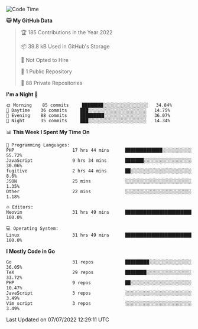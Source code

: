 
<!--START_SECTION:waka-->
![Code Time](http://img.shields.io/badge/Code%20Time-2%2C210%20hrs%2024%20mins-blue)

**🐱 My GitHub Data** 

> 🏆 185 Contributions in the Year 2022
 > 
> 📦 39.8 kB Used in GitHub's Storage 
 > 
> 🚫 Not Opted to Hire
 > 
> 📜 1 Public Repository 
 > 
> 🔑 88 Private Repositories  
 > 
**I'm a Night 🦉** 

```text
🌞 Morning    85 commits     ████████░░░░░░░░░░░░░░░░░   34.84% 
🌆 Daytime    36 commits     ███░░░░░░░░░░░░░░░░░░░░░░   14.75% 
🌃 Evening    88 commits     █████████░░░░░░░░░░░░░░░░   36.07% 
🌙 Night      35 commits     ███░░░░░░░░░░░░░░░░░░░░░░   14.34%

```


📊 **This Week I Spent My Time On** 

```text
💬 Programming Languages: 
PHP                      17 hrs 44 mins      ██████████████░░░░░░░░░░░   55.72% 
JavaScript               9 hrs 34 mins       ███████░░░░░░░░░░░░░░░░░░   30.06% 
fugitive                 2 hrs 44 mins       ██░░░░░░░░░░░░░░░░░░░░░░░   8.6% 
JSON                     25 mins             ░░░░░░░░░░░░░░░░░░░░░░░░░   1.35% 
Other                    22 mins             ░░░░░░░░░░░░░░░░░░░░░░░░░   1.18%

🔥 Editors: 
Neovim                   31 hrs 49 mins      █████████████████████████   100.0%

💻 Operating System: 
Linux                    31 hrs 49 mins      █████████████████████████   100.0%

```

**I Mostly Code in Go** 

```text
Go                       31 repos            █████████░░░░░░░░░░░░░░░░   36.05% 
TeX                      29 repos            ████████░░░░░░░░░░░░░░░░░   33.72% 
PHP                      9 repos             ██░░░░░░░░░░░░░░░░░░░░░░░   10.47% 
JavaScript               3 repos             ░░░░░░░░░░░░░░░░░░░░░░░░░   3.49% 
Vim script               3 repos             ░░░░░░░░░░░░░░░░░░░░░░░░░   3.49%

```



 Last Updated on 07/07/2022 12:29:11 UTC
<!--END_SECTION:waka-->
